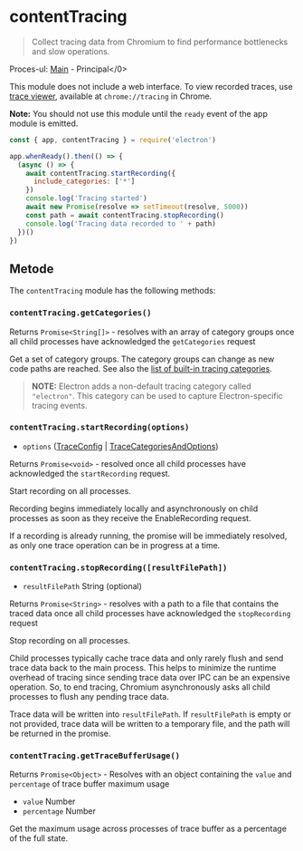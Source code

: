 # contentTracing

> Collect tracing data from Chromium to find performance bottlenecks and slow operations.

Proces-ul: [Main](../glossary.md#main-process) - Principal</0>

This module does not include a web interface. To view recorded traces, use [trace viewer][], available at `chrome://tracing` in Chrome.

**Note:** You should not use this module until the `ready` event of the app module is emitted.

```javascript
const { app, contentTracing } = require('electron')

app.whenReady().then(() => {
  (async () => {
    await contentTracing.startRecording({
      include_categories: ['*']
    })
    console.log('Tracing started')
    await new Promise(resolve => setTimeout(resolve, 5000))
    const path = await contentTracing.stopRecording()
    console.log('Tracing data recorded to ' + path)
  })()
})
```

## Metode

The `contentTracing` module has the following methods:

### `contentTracing.getCategories()`

Returns `Promise<String[]>` - resolves with an array of category groups once all child processes have acknowledged the `getCategories` request

Get a set of category groups. The category groups can change as new code paths are reached. See also the [list of built-in tracing categories](https://chromium.googlesource.com/chromium/src/+/master/base/trace_event/builtin_categories.h).

> **NOTE:** Electron adds a non-default tracing category called `"electron"`. This category can be used to capture Electron-specific tracing events.

### `contentTracing.startRecording(options)`

* `options` ([TraceConfig](structures/trace-config.md) | [TraceCategoriesAndOptions](structures/trace-categories-and-options.md))

Returns `Promise<void>` - resolved once all child processes have acknowledged the `startRecording` request.

Start recording on all processes.

Recording begins immediately locally and asynchronously on child processes as soon as they receive the EnableRecording request.

If a recording is already running, the promise will be immediately resolved, as only one trace operation can be in progress at a time.

### `contentTracing.stopRecording([resultFilePath])`

* `resultFilePath` String (optional)

Returns `Promise<String>` - resolves with a path to a file that contains the traced data once all child processes have acknowledged the `stopRecording` request

Stop recording on all processes.

Child processes typically cache trace data and only rarely flush and send trace data back to the main process. This helps to minimize the runtime overhead of tracing since sending trace data over IPC can be an expensive operation. So, to end tracing, Chromium asynchronously asks all child processes to flush any pending trace data.

Trace data will be written into `resultFilePath`. If `resultFilePath` is empty or not provided, trace data will be written to a temporary file, and the path will be returned in the promise.

### `contentTracing.getTraceBufferUsage()`

Returns `Promise<Object>` - Resolves with an object containing the `value` and `percentage` of trace buffer maximum usage

* `value` Number
* `percentage` Number

Get the maximum usage across processes of trace buffer as a percentage of the full state.

[trace viewer]: https://chromium.googlesource.com/catapult/+/HEAD/tracing/README.md
